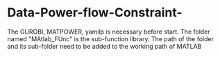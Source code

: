 # Data-Power-flow-Constraint-
The GUROBI, MATPOWER, yamilp is necessary before start.
The folder named "MAtlab_FUnc" is the sub-function library. The path of the folder and its sub-folder need to be added to the working path of MATLAB

